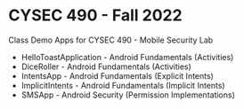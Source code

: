 # CYSEC 490 - Fall 2022

Class Demo Apps for CYSEC 490 - Mobile Security Lab

* HelloToastApplication - Android Fundamentals (Activities)
* DiceRoller - Android Fundamentals (Activities)
* IntentsApp - Android Fundamentals (Explicit Intents)
* ImplicitIntents - Android Fundamentals (Implicit Intents)
* SMSApp - Android Security (Permission Implementations)
